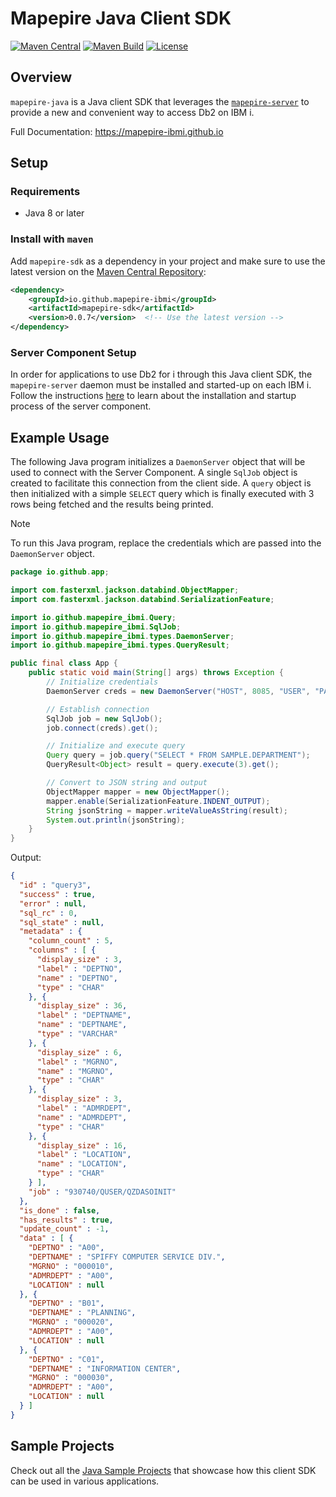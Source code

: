 # Mapepire Java Client SDK

[![Maven Central](https://img.shields.io/maven-central/v/io.github.mapepire-ibmi/mapepire-sdk.svg?label=Maven%20Central&logo=apachemaven)](https://central.sonatype.com/artifact/io.github.mapepire-ibmi/mapepire-sdk/)
[![Maven Build](https://github.com/Mapepire-IBMi/mapepire-java/actions/workflows/build.yml/badge.svg)](https://github.com/Mapepire-IBMi/mapepire-java/actions/workflows/build.yml)
[![License](https://img.shields.io/github/license/allenai/tango.svg?color=blue&cachedrop)](https://github.com/Mapepire-IBMi/mapepire-java/blob/main/LICENSE)

## Overview

`mapepire-java` is a Java client SDK that leverages the [`mapepire-server`](https://github.com/Mapepire-IBMi/mapepire-server) to provide a new and convenient way to access Db2 on IBM i.

Full Documentation: https://mapepire-ibmi.github.io

## Setup

### Requirements

* Java 8 or later

### Install with `maven`

Add `mapepire-sdk` as a dependency in your project and make sure to use the latest version on the [Maven Central Repository](https://central.sonatype.com/artifact/io.github.mapepire-ibmi/mapepire-sdk):

```xml
<dependency>
    <groupId>io.github.mapepire-ibmi</groupId>
    <artifactId>mapepire-sdk</artifactId>
    <version>0.0.7</version>  <!-- Use the latest version -->
</dependency>
```

### Server Component Setup

In order for applications to use Db2 for i through this Java client SDK, the `mapepire-server` daemon must be installed and started-up on each IBM i. Follow the instructions [here](https://mapepire-ibmi.github.io/guides/sysadmin/) to learn about the installation and startup process of the server component.

## Example Usage

The following Java program initializes a `DaemonServer` object that will be used to connect with the Server Component. A single `SqlJob` object is created to facilitate this connection from the client side. A `query` object is then initialized with a simple `SELECT` query which is finally executed with 3 rows being fetched and the results being printed.

> [!NOTE]
> To run this Java program, replace the credentials which are passed into the `DaemonServer` object.

```java
package io.github.app;

import com.fasterxml.jackson.databind.ObjectMapper;
import com.fasterxml.jackson.databind.SerializationFeature;

import io.github.mapepire_ibmi.Query;
import io.github.mapepire_ibmi.SqlJob;
import io.github.mapepire_ibmi.types.DaemonServer;
import io.github.mapepire_ibmi.types.QueryResult;

public final class App {
    public static void main(String[] args) throws Exception {
        // Initialize credentials
        DaemonServer creds = new DaemonServer("HOST", 8085, "USER", "PASSWORD", true, "CA");

        // Establish connection
        SqlJob job = new SqlJob();
        job.connect(creds).get();

        // Initialize and execute query
        Query query = job.query("SELECT * FROM SAMPLE.DEPARTMENT");
        QueryResult<Object> result = query.execute(3).get();

        // Convert to JSON string and output
        ObjectMapper mapper = new ObjectMapper();
        mapper.enable(SerializationFeature.INDENT_OUTPUT);
        String jsonString = mapper.writeValueAsString(result);
        System.out.println(jsonString);
    }
}
```

Output:

```json
{
  "id" : "query3",
  "success" : true,
  "error" : null,
  "sql_rc" : 0,
  "sql_state" : null,
  "metadata" : {
    "column_count" : 5,
    "columns" : [ {
      "display_size" : 3,
      "label" : "DEPTNO",
      "name" : "DEPTNO",
      "type" : "CHAR"
    }, {
      "display_size" : 36,
      "label" : "DEPTNAME",
      "name" : "DEPTNAME",
      "type" : "VARCHAR"
    }, {
      "display_size" : 6,
      "label" : "MGRNO",
      "name" : "MGRNO",
      "type" : "CHAR"
    }, {
      "display_size" : 3,
      "label" : "ADMRDEPT",
      "name" : "ADMRDEPT",
      "type" : "CHAR"
    }, {
      "display_size" : 16,
      "label" : "LOCATION",
      "name" : "LOCATION",
      "type" : "CHAR"
    } ],
    "job" : "930740/QUSER/QZDASOINIT"
  },
  "is_done" : false,
  "has_results" : true,
  "update_count" : -1,
  "data" : [ {
    "DEPTNO" : "A00",
    "DEPTNAME" : "SPIFFY COMPUTER SERVICE DIV.",
    "MGRNO" : "000010",
    "ADMRDEPT" : "A00",
    "LOCATION" : null
  }, {
    "DEPTNO" : "B01",
    "DEPTNAME" : "PLANNING",
    "MGRNO" : "000020",
    "ADMRDEPT" : "A00",
    "LOCATION" : null
  }, {
    "DEPTNO" : "C01",
    "DEPTNAME" : "INFORMATION CENTER",
    "MGRNO" : "000030",
    "ADMRDEPT" : "A00",
    "LOCATION" : null
  } ]
}
```

## Sample Projects

Check out all the [Java Sample Projects](https://github.com/Mapepire-IBMi/samples/tree/main/java) that showcase how this client SDK can be used in various applications.
